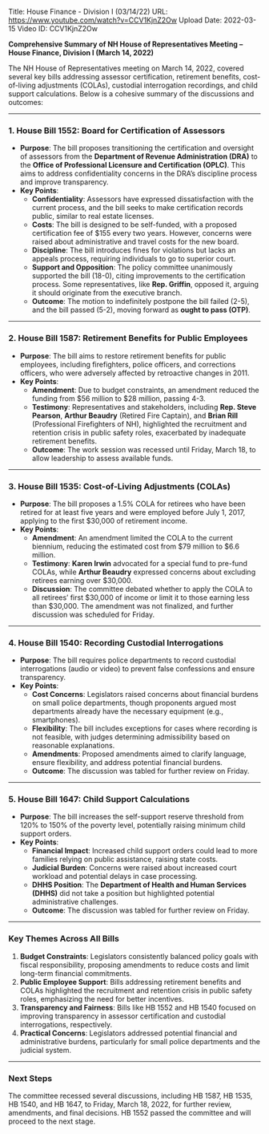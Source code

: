 Title: House Finance - Division I (03/14/22)
URL: https://www.youtube.com/watch?v=CCV1KjnZ2Ow
Upload Date: 2022-03-15
Video ID: CCV1KjnZ2Ow

**Comprehensive Summary of NH House of Representatives Meeting – House Finance, Division I (March 14, 2022)**

The NH House of Representatives meeting on March 14, 2022, covered several key bills addressing assessor certification, retirement benefits, cost-of-living adjustments (COLAs), custodial interrogation recordings, and child support calculations. Below is a cohesive summary of the discussions and outcomes:

---

### **1. House Bill 1552: Board for Certification of Assessors**
- **Purpose**: The bill proposes transitioning the certification and oversight of assessors from the **Department of Revenue Administration (DRA)** to the **Office of Professional Licensure and Certification (OPLC)**. This aims to address confidentiality concerns in the DRA’s discipline process and improve transparency.
- **Key Points**:
  - **Confidentiality**: Assessors have expressed dissatisfaction with the current process, and the bill seeks to make certification records public, similar to real estate licenses.
  - **Costs**: The bill is designed to be self-funded, with a proposed certification fee of $155 every two years. However, concerns were raised about administrative and travel costs for the new board.
  - **Discipline**: The bill introduces fines for violations but lacks an appeals process, requiring individuals to go to superior court.
  - **Support and Opposition**: The policy committee unanimously supported the bill (18-0), citing improvements to the certification process. Some representatives, like **Rep. Griffin**, opposed it, arguing it should originate from the executive branch.
  - **Outcome**: The motion to indefinitely postpone the bill failed (2-5), and the bill passed (5-2), moving forward as **ought to pass (OTP)**.

---

### **2. House Bill 1587: Retirement Benefits for Public Employees**
- **Purpose**: The bill aims to restore retirement benefits for public employees, including firefighters, police officers, and corrections officers, who were adversely affected by retroactive changes in 2011.
- **Key Points**:
  - **Amendment**: Due to budget constraints, an amendment reduced the funding from $56 million to $28 million, passing 4-3.
  - **Testimony**: Representatives and stakeholders, including **Rep. Steve Pearson**, **Arthur Beaudry** (Retired Fire Captain), and **Brian Rill** (Professional Firefighters of NH), highlighted the recruitment and retention crisis in public safety roles, exacerbated by inadequate retirement benefits.
  - **Outcome**: The work session was recessed until Friday, March 18, to allow leadership to assess available funds.

---

### **3. House Bill 1535: Cost-of-Living Adjustments (COLAs)**
- **Purpose**: The bill proposes a 1.5% COLA for retirees who have been retired for at least five years and were employed before July 1, 2017, applying to the first $30,000 of retirement income.
- **Key Points**:
  - **Amendment**: An amendment limited the COLA to the current biennium, reducing the estimated cost from $79 million to $6.6 million.
  - **Testimony**: **Karen Irwin** advocated for a special fund to pre-fund COLAs, while **Arthur Beaudry** expressed concerns about excluding retirees earning over $30,000.
  - **Discussion**: The committee debated whether to apply the COLA to all retirees’ first $30,000 of income or limit it to those earning less than $30,000. The amendment was not finalized, and further discussion was scheduled for Friday.

---

### **4. House Bill 1540: Recording Custodial Interrogations**
- **Purpose**: The bill requires police departments to record custodial interrogations (audio or video) to prevent false confessions and ensure transparency.
- **Key Points**:
  - **Cost Concerns**: Legislators raised concerns about financial burdens on small police departments, though proponents argued most departments already have the necessary equipment (e.g., smartphones).
  - **Flexibility**: The bill includes exceptions for cases where recording is not feasible, with judges determining admissibility based on reasonable explanations.
  - **Amendments**: Proposed amendments aimed to clarify language, ensure flexibility, and address potential financial burdens.
  - **Outcome**: The discussion was tabled for further review on Friday.

---

### **5. House Bill 1647: Child Support Calculations**
- **Purpose**: The bill increases the self-support reserve threshold from 120% to 150% of the poverty level, potentially raising minimum child support orders.
- **Key Points**:
  - **Financial Impact**: Increased child support orders could lead to more families relying on public assistance, raising state costs.
  - **Judicial Burden**: Concerns were raised about increased court workload and potential delays in case processing.
  - **DHHS Position**: The **Department of Health and Human Services (DHHS)** did not take a position but highlighted potential administrative challenges.
  - **Outcome**: The discussion was tabled for further review on Friday.

---

### **Key Themes Across All Bills**
1. **Budget Constraints**: Legislators consistently balanced policy goals with fiscal responsibility, proposing amendments to reduce costs and limit long-term financial commitments.
2. **Public Employee Support**: Bills addressing retirement benefits and COLAs highlighted the recruitment and retention crisis in public safety roles, emphasizing the need for better incentives.
3. **Transparency and Fairness**: Bills like HB 1552 and HB 1540 focused on improving transparency in assessor certification and custodial interrogations, respectively.
4. **Practical Concerns**: Legislators addressed potential financial and administrative burdens, particularly for small police departments and the judicial system.

---

### **Next Steps**
The committee recessed several discussions, including HB 1587, HB 1535, HB 1540, and HB 1647, to Friday, March 18, 2022, for further review, amendments, and final decisions. HB 1552 passed the committee and will proceed to the next stage.